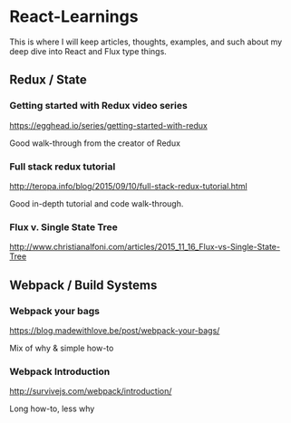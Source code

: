 # React-Learnings
This is where I will keep articles, thoughts, examples, and such about my deep dive into React and Flux type things.

## Redux / State

### Getting started with Redux video series
https://egghead.io/series/getting-started-with-redux

Good walk-through from the creator of Redux

### Full stack redux tutorial
http://teropa.info/blog/2015/09/10/full-stack-redux-tutorial.html

Good in-depth tutorial and code walk-through.


### Flux v. Single State Tree
http://www.christianalfoni.com/articles/2015_11_16_Flux-vs-Single-State-Tree

## Webpack / Build Systems

### Webpack your bags
https://blog.madewithlove.be/post/webpack-your-bags/

Mix of why & simple how-to

### Webpack Introduction
http://survivejs.com/webpack/introduction/

Long how-to, less why
